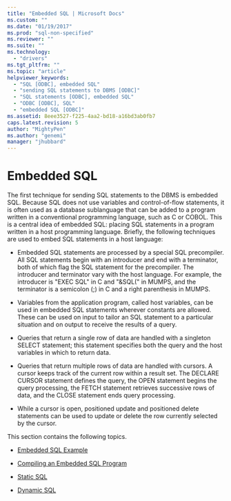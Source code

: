 ```yaml
---
title: "Embedded SQL | Microsoft Docs"
ms.custom: ""
ms.date: "01/19/2017"
ms.prod: "sql-non-specified"
ms.reviewer: ""
ms.suite: ""
ms.technology: 
  - "drivers"
ms.tgt_pltfrm: ""
ms.topic: "article"
helpviewer_keywords: 
  - "SQL [ODBC], embedded SQL"
  - "sending SQL statements to DBMS [ODBC]"
  - "SQL statements [ODBC], embedded SQL"
  - "ODBC [ODBC], SQL"
  - "embedded SQL [ODBC]"
ms.assetid: 8eee3527-f225-4aa2-bd18-a16bd3ab0fb7
caps.latest.revision: 5
author: "MightyPen"
ms.author: "genemi"
manager: "jhubbard"
---
```

# Embedded SQL
The first technique for sending SQL statements to the DBMS is embedded SQL. Because SQL does not use variables and control-of-flow statements, it is often used as a database sublanguage that can be added to a program written in a conventional programming language, such as C or COBOL. This is a central idea of embedded SQL: placing SQL statements in a program written in a host programming language. Briefly, the following techniques are used to embed SQL statements in a host language:  
  
-   Embedded SQL statements are processed by a special SQL precompiler. All SQL statements begin with an introducer and end with a terminator, both of which flag the SQL statement for the precompiler. The introducer and terminator vary with the host language. For example, the introducer is "EXEC SQL" in C and "&SQL(" in MUMPS, and the terminator is a semicolon (;) in C and a right parenthesis in MUMPS.  
  
-   Variables from the application program, called host variables, can be used in embedded SQL statements wherever constants are allowed. These can be used on input to tailor an SQL statement to a particular situation and on output to receive the results of a query.  
  
-   Queries that return a single row of data are handled with a singleton SELECT statement; this statement specifies both the query and the host variables in which to return data.  
  
-   Queries that return multiple rows of data are handled with cursors. A cursor keeps track of the current row within a result set. The DECLARE CURSOR statement defines the query, the OPEN statement begins the query processing, the FETCH statement retrieves successive rows of data, and the CLOSE statement ends query processing.  
  
-   While a cursor is open, positioned update and positioned delete statements can be used to update or delete the row currently selected by the cursor.  
  
 This section contains the following topics.  
  
-   [Embedded SQL Example](../../odbc/reference/embedded-sql-example.md)  
  
-   [Compiling an Embedded SQL Program](../../odbc/reference/compiling-an-embedded-sql-program.md)  
  
-   [Static SQL](../../odbc/reference/static-sql.md)  
  
-   [Dynamic SQL](../../odbc/reference/dynamic-sql.md)
